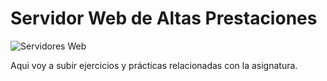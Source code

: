 # Servidor Web de Altas Prestaciones

![Servidores Web](http://i.imgur.com/Gffyq22.jpg "Servidores Web")

Aqui voy a subir ejercicios y prácticas relacionadas con la asignatura.

